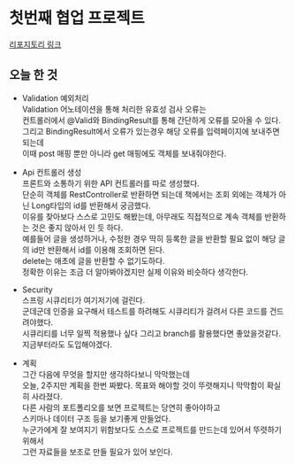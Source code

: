 # 첫번째 협업 프로젝트
[리포지토리 링크](https://github.com/liean17/first-duo-project)

## 오늘 한 것
- Validation 예외처리  
Validation 어노테이션을 통해 처리한 유효성 검사 오류는  
컨트롤러에서 @Valid와 BindingResult를 통해 간단하게 오류를 모아올 수 있다.  
그리고 BindingResult에서 오류가 있는경우 해당 오류를 입력페이지에 보내주면 되는데  
이때 post 매핑 뿐만 아니라 get 매핑에도 객체를 보내줘야한다.  

- Api 컨트롤러 생성  
프론트와 소통하기 위한 API 컨트롤러를 따로 생성했다.  
단순히 객체를 RestController로 반환하면 되는데 책에서는 조회 외에는 객체가 아닌 Long타입의 id를 반환해서 궁금했다.  
이유를 찾아보다 스스로 고민도 해봤는데, 아무래도 직접적으로 계속 객체를 반환하는 것은 좋지 않아서 인 듯 하다.  
예를들어 글을 생성하거나, 수정한 경우 딱히 등록한 글을 반환할 필요 없이 해당 글의 id만 반환해서 id를 이용해 조회하면 된다.  
delete는 애초에 글을 반환할 수 없기도하다.  
정확한 이유는 조금 더 알아봐야겠지만 실제 이유와 비슷하다 생각한다.

- Security  
스프링 시큐리티가 여기저기에 걸린다.  
군데군데 인증을 요구해서 테스트를 하려해도 시큐리티가 걸려서 다른 코드를 건드려야했다.  
시큐리티를 너무 일찍 적용했나 싶다 그리고 branch를 활용했다면 좋았을것같다.  
지금부터라도 도입해야겠다.

- 계획  
그간 다음에 무엇을 할지만 생각하다보니 막막했는데  
오늘, 2주지만 계획을 한번 짜봤다. 목표와 해야할 것이 뚜렷해지니 막막함이 확실히 사라졌다.  
다른 사람의 포트폴리오를 보면 프로젝트는 당연히 좋아야하고  
스키마나 데이터 구조 등을 보기좋게 만들었다.  
누군가에게 잘 보여지기 위함보다도 스스로 프로젝트를 만드는데 있어서 뚜렷하기 위해서  
그런 자료들을 보조로 만들 필요가 있어 보인다.
